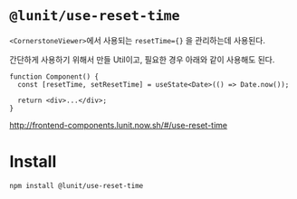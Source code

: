 # `@lunit/use-reset-time`

`<CornerstoneViewer>`에서 사용되는 `resetTime={}` 을 관리하는데 사용된다.

간단하게 사용하기 위해서 만들 Util이고, 필요한 경우 아래와 같이 사용해도 된다.

```tsx
function Component() {
  const [resetTime, setResetTime] = useState<Date>(() => Date.now());

  return <div>...</div>;
}
```

<http://frontend-components.lunit.now.sh/#/use-reset-time>

# Install

```sh
npm install @lunit/use-reset-time
```